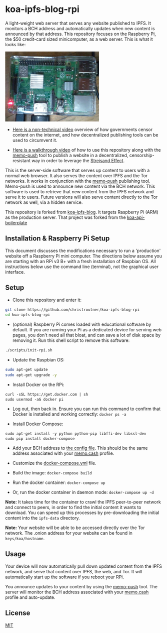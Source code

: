 # koa-ipfs-blog-rpi

A light-weight web server that serves any website published to IPFS. It monitors a
BCH address and automatically updates when new content is announced by that
address. This repository focuses on the Raspberry Pi, the $50 credit-card sized
minicomputer, as a web server. This is what it looks like:

![Raspberry Pi web server](docs/rpi.jpg)

- [Here is a non-technical video](https://www.youtube.com/watch?v=RlNVyatwd5M) overview
of how governments censor content on the internet, and how decentralized publishing
tools can be used to circumvent it.

- [Here is a walkthrough video](https://www.youtube.com/watch?v=Ez9YXpu_Chs&t=971s) of
how to use this repository along with
the [memo-push](https://github.com/christroutner/memo-push) tool to publish a
website in a decentralized, censorship-resistant way in order to leverage the
[Streisand Effect](https://en.wikipedia.org/wiki/Streisand_effect).

This is the server-side software that serves up content to users with a normal
web browser. It also serves the content over IPFS and the Tor networks.
It works in conjunction with
the [memo-push](https://github.com/christroutner/memo-push) publishing
tool. Memo-push is used to announce new content via the BCH network. This
software is used to retrieve that new content from the IPFS network and serve
it to users. Future versions
will also serve content directly to the Tor network as well, via a hidden service.

This repository is forked
from [koa-ipfs-blog](https://github.com/christroutner/koa-ipfs-blog). It
targets Raspberry Pi (ARM) as the production server.
That project was forked from
the [koa-api-boilerplate](https://github.com/christroutner/koa-api-boilerplate)

## Installation & Raspberry Pi Setup
This document discusses the modifications necessary to run a 'production'
website off a Raspberry Pi mini computer. The directions below assume you
are starting with an RPi v3 B+ with a fresh installation of Raspbian OS.
All instructions below use the command line (terminal), not the graphical
user interface.

## Setup
- Clone this repository and enter it:
```bash
git clone https://github.com/christroutner/koa-ipfs-blog-rpi
cd koa-ipfs-blog-rpi
```

- (optional) Raspberry Pi comes loaded with educational software by default. If
you are running your Pi as a dedicated device for serving web pages, you don't
need all that bloat, and can save a lot of disk space by removing it. Run
this shell script to remove this software:
```bash
./scripts/init-rpi.sh
```

- Update the Raspbian OS:
```bash
sudo apt-get update
sudo apt-get upgrade -y
```

- Install Docker on the RPi:
```
curl -sSL https://get.docker.com | sh
sudo usermod -aG docker pi
```

- Log out, then back in. Ensure you can run this command to confirm that Docker
is installed and working correctly: `docker ps -a`

- Install Docker Compose:
```
sudo apt-get install -y python python-pip libffi-dev libssl-dev
sudo pip install docker-compose
```

- Add your BCH address
to [the config file](production/common.js). This
should be the same address associated with your
[memo.cash](https://memo.cash) profile.

- Customize the [docker-compose.yml](docker-compose.yml) file.

- Build the image: `docker-compose build`

- Run the docker container: `docker-compose up`

- Or, run the docker container in daemon mode: `docker-compose up -d`

**Note:** It takes time for the container to crawl the IPFS peer-to-peer network
and connect to peers, in order to find the initial content it wants to download.
You can speed up this processes by pre-downloading the initial content into the
`ipfs-data` directory.

**Note:** Your website will be able to be accessed directly over the Tor network.
The .onion address for your website can be found in `keys/koa/hostname`.

## Usage
Your device will now automatically pull down updated content from the IPFS network,
and serve that content over IPFS, the web, and Tor. It will automatically
start up the software if you reboot your RPi.

You announce updates to your content by using
the [memo-push](https://github.com/christroutner/memo-push) tool. The server will
monitor the BCH address associated with
your [memo.cash](https://memo.cash) profile and auto-update.

## License
[MIT](LICENSE.md)
